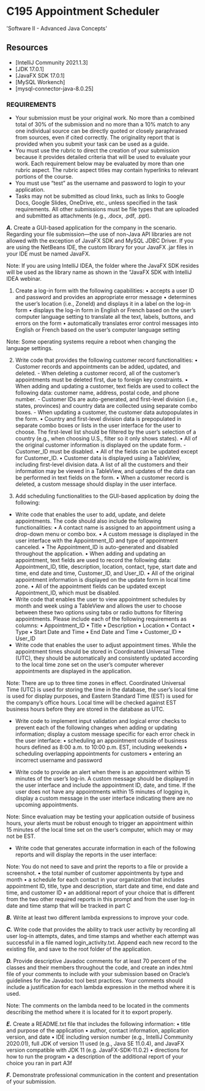 # C195 Appointment Scheduler
'Software II - Advanced Java Concepts'

## Resources
 - [IntelliJ Community 2021.1.3]
 - [JDK 17.0.1]
 - [JavaFX SDK 17.0.1]
 - [MySQL Workench]
 - [mysql-connector-java-8.0.25]

### REQUIREMENTS ###
- Your submission must be your original work. No more than a combined total of 30% of the submission and no more than a 10% match to any one individual source can be directly quoted or closely paraphrased from sources, even if cited correctly. The originality report that is provided when you submit your task can be used as a guide.
- You must use the rubric to direct the creation of your submission because it provides detailed criteria that will be used to evaluate your work. Each requirement below may be evaluated by more than one rubric aspect. The rubric aspect titles may contain hyperlinks to relevant portions of the course.
- You must use “test” as the username and password to login to your application.
- Tasks may not be submitted as cloud links, such as links to Google Docs, Google Slides, OneDrive, etc., unless specified in the task requirements. All other submissions must be file types that are uploaded and submitted as attachments (e.g., .docx, .pdf, .ppt).


***A.***  Create a GUI-based application for the company in the scenario. Regarding your file submission—the use of non-Java API libraries are not allowed with the exception of JavaFX SDK and MySQL JDBC Driver. If you are using the NetBeans IDE, the custom library for your JavaFX .jar files in your IDE must be named JavaFX.

Note: If you are using IntelliJ IDEA, the folder where the JavaFX SDK resides will be used as the library name as shown in the “JavaFX SDK with IntelliJ IDEA webinar.


1.  Create a log-in form with the following capabilities:
    •  accepts a user ID and password and provides an appropriate error message
    •  determines the user’s location (i.e., ZoneId) and displays it in a label on the log-in form
    •  displays the log-in form in English or French based on the user’s computer language setting to translate all the text, labels, buttons, and errors on the form
    •  automatically translates error control messages into English or French based on the user’s computer language setting

Note: Some operating systems require a reboot when changing the language settings.


2.  Write code that provides the following customer record functionalities:
    •  Customer records and appointments can be added, updated, and deleted.
        -  When deleting a customer record, all of the customer’s appointments must be deleted first, due to foreign key constraints.
    •  When adding and updating a customer, text fields are used to collect the following data: customer name, address, postal code, and phone number.
        -  Customer IDs are auto-generated, and first-level division (i.e., states, provinces) and country data are collected using separate combo boxes.
        -  When updating a customer, the customer data autopopulates in the form.
    •  Country and first-level division data is prepopulated in separate combo boxes or lists in the user interface for the user to choose. The first-level list should be filtered by the user’s selection of a country (e.g., when choosing U.S., filter so it only shows states).
    •  All of the original customer information is displayed on the update form.
        -  Customer_ID must be disabled.
    •  All of the fields can be updated except for Customer_ID.
    •  Customer data is displayed using a TableView, including first-level division data. A list of all the customers and their information may be viewed in a TableView, and updates of the data can be performed in text fields on the form.
    •  When a customer record is deleted, a custom message should display in the user interface.


3.  Add scheduling functionalities to the GUI-based application by doing the following:
-   Write code that enables the user to add, update, and delete appointments. The code should also include the following functionalities:
    •  A contact name is assigned to an appointment using a drop-down menu or combo box.
    •  A custom message is displayed in the user interface with the Appointment_ID and type of appointment canceled.
    •  The Appointment_ID is auto-generated and disabled throughout the application.
    •  When adding and updating an appointment, text fields are used to record the following data: Appointment_ID, title, description, location, contact, type, start date and time, end date and time, Customer_ID, and User_ID.
    •  All of the original appointment information is displayed on the update form in local time zone.
    •  All of the appointment fields can be updated except Appointment_ID, which must be disabled.
-  Write code that enables the user to view appointment schedules by month and week using a TableView and allows the user to choose between these two options using tabs or radio buttons for filtering appointments. Please include each of the following requirements as columns:
    •  Appointment_ID
    •  Title
    •  Description
    •  Location
    •  Contact
    •  Type
    •  Start Date and Time
    •  End Date and Time
    •  Customer_ID
    •  User_ID
-  Write code that enables the user to adjust appointment times. While the appointment times should be stored in Coordinated Universal Time (UTC), they should be automatically and consistently updated according to the local time zone set on the user’s computer wherever appointments are displayed in the application.

Note: There are up to three time zones in effect. Coordinated Universal Time (UTC) is used for storing the time in the database, the user’s local time is used for display purposes, and Eastern Standard Time (EST) is used for the company’s office hours. Local time will be checked against EST business hours before they are stored in the database as UTC.

-  Write code to implement input validation and logical error checks to prevent each of the following changes when adding or updating information; display a custom message specific for each error check in the user interface:
    •  scheduling an appointment outside of business hours defined as 8:00 a.m. to 10:00 p.m. EST, including weekends
    •  scheduling overlapping appointments for customers
    •  entering an incorrect username and password

-  Write code to provide an alert when there is an appointment within 15 minutes of the user’s log-in. A custom message should be displayed in the user interface and include the appointment ID, date, and time. If the user does not have any appointments within 15 minutes of logging in, display a custom message in the user interface indicating there are no upcoming appointments.

Note: Since evaluation may be testing your application outside of business hours, your alerts must be robust enough to trigger an appointment within 15 minutes of the local time set on the user’s computer, which may or may not be EST.

-  Write code that generates accurate information in each of the following reports and will display the reports in the user interface:

Note: You do not need to save and print the reports to a file or provide a screenshot.
    •  the total number of customer appointments by type and month
    •  a schedule for each contact in your organization that includes appointment ID, title, type and description, start date and time, end date and time, and customer ID
    •  an additional report of your choice that is different from the two other required reports in this prompt and from the user log-in date and time stamp that will be tracked in part C

***B.*** Write at least two different lambda expressions to improve your code.

***C.***  Write code that provides the ability to track user activity by recording all user log-in attempts, dates, and time stamps and whether each attempt was successful in a file named login_activity.txt. Append each new record to the existing file, and save to the root folder of the application.

***D.***  Provide descriptive Javadoc comments for at least 70 percent of the classes and their members throughout the code, and create an index.html file of your comments to include with your submission based on Oracle’s guidelines for the Javadoc tool best practices. Your comments should include a justification for each lambda expression in the method where it is used.

Note: The comments on the lambda need to be located in the comments describing the method where it is located for it to export properly.

***E.***  Create a README.txt file that includes the following information:
    •  title and purpose of the application
    •  author, contact information, application version, and date
    •  IDE including version number (e.g., IntelliJ Community 2020.01), full JDK of version 11 used (e.g., Java SE 11.0.4), and JavaFX version compatible with JDK 11 (e.g. JavaFX-SDK-11.0.2)
    •  directions for how to run the program
    •  a description of the additional report of your choice you ran in part A3f

***F.***  Demonstrate professional communication in the content and presentation of your submission.
